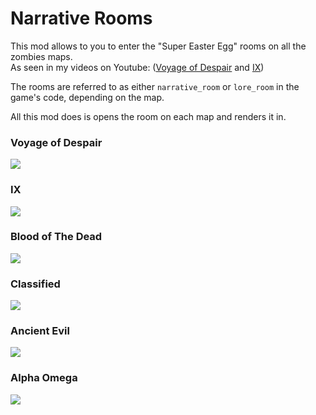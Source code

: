 # Narrative Rooms
This mod allows to you to enter the "Super Easter Egg" rooms on all the zombies maps.\
As seen in my videos on Youtube: ([Voyage of Despair](https://youtube.com/watch?v=81FOtzzDNjk) and [IX](https://youtube.com/watch?v=qxqq84LOukw))

The rooms are referred to as either `narrative_room` or `lore_room` in the game's code, depending on the map. 

All this mod does is opens the room on each map and renders it in. 

### Voyage of Despair
![](https://i.ibb.co/sKsKtsz/voyage1.png)

### IX
![](https://i.ibb.co/Qmsng2f/ix.png)

### Blood of The Dead
![](https://i.ibb.co/fFfWDsJ/botd.png)

### Classified 
![](https://i.ibb.co/vQtty3D/class.png)

### Ancient Evil
![](https://i.ibb.co/3RcRcgp/ae.png)

### Alpha Omega
![](https://i.ibb.co/sm0DZB4/ao.png)
